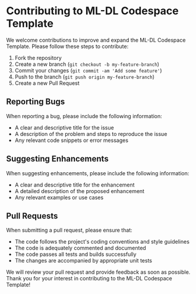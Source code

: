 # Contributing to ML-DL Codespace Template

We welcome contributions to improve and expand the ML-DL Codespace Template. Please follow these steps to contribute:

1. Fork the repository
2. Create a new branch (`git checkout -b my-feature-branch`)
3. Commit your changes (`git commit -am 'Add some feature'`)
4. Push to the branch (`git push origin my-feature-branch`)
5. Create a new Pull Request

## Reporting Bugs

When reporting a bug, please include the following information:

- A clear and descriptive title for the issue
- A description of the problem and steps to reproduce the issue
- Any relevant code snippets or error messages

## Suggesting Enhancements

When suggesting enhancements, please include the following information:

- A clear and descriptive title for the enhancement
- A detailed description of the proposed enhancement
- Any relevant examples or use cases

## Pull Requests

When submitting a pull request, please ensure that:

- The code follows the project's coding conventions and style guidelines
- The code is adequately commented and documented
- The code passes all tests and builds successfully
- The changes are accompanied by appropriate unit tests

We will review your pull request and provide feedback as soon as possible. Thank you for your interest in contributing to the ML-DL Codespace Template!

